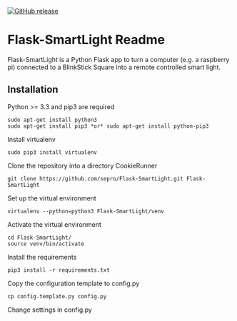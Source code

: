 [![GitHub release](https://img.shields.io/github/release/sepro/Flask-SmartLight.svg)](https://github.com/sepro/Flask-SmartLight)

Flask-SmartLight Readme
=======================

Flask-SmartLight is a Python Flask app to turn a computer (e.g. a raspberry pi) connected to a BlinkStick Square into
a remote controlled smart light.

Installation
------------

Python >= 3.3 and pip3 are required

    sudo apt-get install python3
    sudo apt-get install pip3 *or* sudo apt-get install python-pip3
    

Install virtualenv

    sudo pip3 install virtualenv


Clone the repository into a directory CookieRunner

    git clone https://github.com/sepro/Flask-SmartLight.git Flask-SmartLight

Set up the virtual environment
  
    virtualenv --python=python3 Flask-SmartLight/venv

Activate the virtual environment

    cd Flask-SmartLight/
    source venv/bin/activate

Install the requirements

    pip3 install -r requirements.txt

Copy the configuration template to config.py

    cp config.template.py config.py

Change settings in config.py